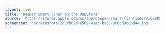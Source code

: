 ```yaml
---
layout: link
title: "Deeper Smart Sonar on the AppStore"
source: 'https://itunes.apple.com/us/app/deeper-smart-fishfinder/id680517501'
screenshot: 'screenshots/2d5fb09d-8569-41ec-ba53-9c6cd9c83d44.jpg'
---
```


